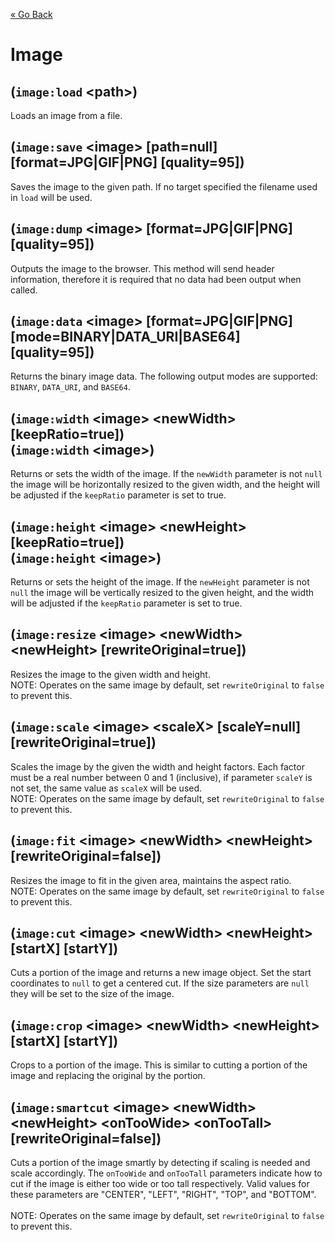 [&laquo; Go Back](./Expr.md)
# Image

## (`image:load` \<path>)
Loads an image from a file.

## (`image:save` \<image> [path=null] [format=JPG|GIF|PNG] [quality=95])
Saves the image to the given path. If no target specified the filename used in `load` will be used.

## (`image:dump` \<image> [format=JPG|GIF|PNG] [quality=95])
Outputs the image to the browser. This method will send header information, therefore it is required
that no data had been output when called.

## (`image:data` \<image> [format=JPG|GIF|PNG] [mode=BINARY|DATA_URI|BASE64] [quality=95])
Returns the binary image data. The following output modes are supported: `BINARY`, `DATA_URI`, and `BASE64`.

## (`image:width` \<image> \<newWidth> [keepRatio=true])<br/>(`image:width` \<image>)
Returns or sets the width of the image. If the `newWidth` parameter is not `null` the image will be horizontally
resized to the given width, and the height will be adjusted if the `keepRatio` parameter is set to true.

## (`image:height` \<image> \<newHeight> [keepRatio=true])<br/>(`image:height` \<image>)
Returns or sets the height of the image. If the `newHeight` parameter is not `null` the image will be vertically
resized to the given height, and the width will be adjusted if the `keepRatio` parameter is set to true.

## (`image:resize` \<image> \<newWidth> \<newHeight> [rewriteOriginal=true])
Resizes the image to the given width and height.
<br/>NOTE: Operates on the same image by default, set `rewriteOriginal` to `false` to prevent this.

## (`image:scale` \<image> \<scaleX> [scaleY=null] [rewriteOriginal=true])
Scales the image by the given the width and height factors. Each factor must be a real number between 0 and 1 (inclusive),
if parameter `scaleY` is not set, the same value as `scaleX` will be used.
<br/>NOTE: Operates on the same image by default, set `rewriteOriginal` to `false` to prevent this.

## (`image:fit` \<image> \<newWidth> \<newHeight> [rewriteOriginal=false])
Resizes the image to fit in the given area, maintains the aspect ratio.
<br/>NOTE: Operates on the same image by default, set `rewriteOriginal` to `false` to prevent this.

## (`image:cut` \<image> \<newWidth> \<newHeight> [startX] [startY])
Cuts a portion of the image and returns a new image object. Set the start coordinates to `null` to get a
centered cut. If the size parameters are `null` they will be set to the size of the image.

## (`image:crop` \<image> \<newWidth> \<newHeight> [startX] [startY])
Crops to a portion of the image. This is similar to cutting a portion of the image and replacing the original
by the portion.

## (`image:smartcut` \<image> \<newWidth> \<newHeight> \<onTooWide> \<onTooTall> [rewriteOriginal=false])
Cuts a portion of the image smartly by detecting if scaling is needed and scale accordingly. The `onTooWide` and `onTooTall`
parameters indicate how to cut if the image is either too wide or too tall respectively. Valid values for these parameters are
"CENTER", "LEFT", "RIGHT", "TOP", and "BOTTOM".
<br/>
<br/>NOTE: Operates on the same image by default, set `rewriteOriginal` to `false` to prevent this.

